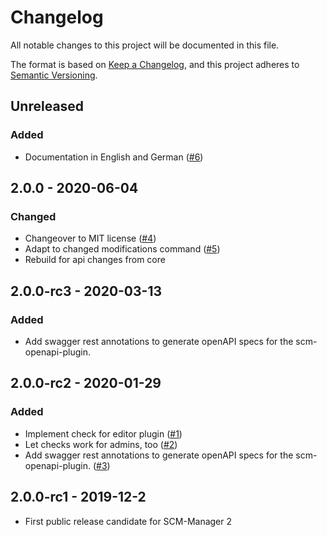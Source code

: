 # Changelog

All notable changes to this project will be documented in this file.

The format is based on [Keep a Changelog](https://keepachangelog.com/en/1.0.0/),
and this project adheres to [Semantic Versioning](https://semver.org/spec/v2.0.0.html).

## Unreleased
### Added
- Documentation in English and German ([#6](https://github.com/scm-manager/scm-pathwp-plugin/pull/6))

## 2.0.0 - 2020-06-04
### Changed
- Changeover to MIT license ([#4](https://github.com/scm-manager/scm-pathwp-plugin/pull/4))
- Adapt to changed modifications command ([#5](https://github.com/scm-manager/scm-pathwp-plugin/pull/5))
- Rebuild for api changes from core

## 2.0.0-rc3 - 2020-03-13
### Added
- Add swagger rest annotations to generate openAPI specs for the scm-openapi-plugin.

## 2.0.0-rc2 - 2020-01-29
### Added
- Implement check for editor plugin ([#1](https://github.com/scm-manager/scm-pathwp-plugin/pull/1))
- Let checks work for admins, too ([#2](https://github.com/scm-manager/scm-pathwp-plugin/pull/2))
- Add swagger rest annotations to generate openAPI specs for the scm-openapi-plugin. ([#3](https://github.com/scm-manager/scm-pathwp-plugin/pull/3))


## 2.0.0-rc1 - 2019-12-2
- First public release candidate for SCM-Manager 2
